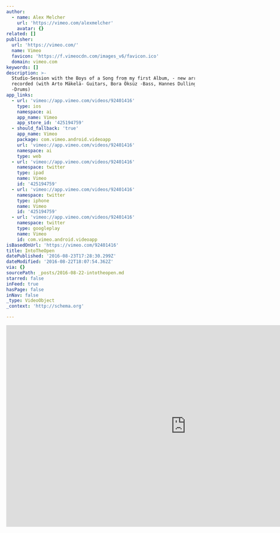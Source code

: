 ```yaml
---
author:
  - name: Alex Melcher
    url: 'https://vimeo.com/alexmelcher'
    avatar: {}
related: []
publisher:
  url: 'https://vimeo.com/'
  name: Vimeo
  favicon: 'https://f.vimeocdn.com/images_v6/favicon.ico'
  domain: vimeo.com
keywords: []
description: >-
  Studio-Session with the Boys of a Song from my first Album, - new arranged and
  recorded (with Arto Mäkelä- Guitars, Bora Öksüz -Bass, Hannes Dullinger
  -Drums)
app_links:
  - url: 'vimeo://app.vimeo.com/videos/92401416'
    type: ios
    namespace: ai
    app_name: Vimeo
    app_store_id: '425194759'
  - should_fallback: 'true'
    app_name: Vimeo
    package: com.vimeo.android.videoapp
    url: 'vimeo://app.vimeo.com/videos/92401416'
    namespace: ai
    type: web
  - url: 'vimeo://app.vimeo.com/videos/92401416'
    namespace: twitter
    type: ipad
    name: Vimeo
    id: '425194759'
  - url: 'vimeo://app.vimeo.com/videos/92401416'
    namespace: twitter
    type: iphone
    name: Vimeo
    id: '425194759'
  - url: 'vimeo://app.vimeo.com/videos/92401416'
    namespace: twitter
    type: googleplay
    name: Vimeo
    id: com.vimeo.android.videoapp
isBasedOnUrl: 'https://vimeo.com/92401416'
title: IntoTheOpen
datePublished: '2016-08-23T17:28:30.299Z'
dateModified: '2016-08-22T18:07:54.362Z'
via: {}
sourcePath: _posts/2016-08-22-intotheopen.md
starred: false
inFeed: true
hasPage: false
inNav: false
_type: VideoObject
_context: 'http://schema.org'

---
```

<iframe src="https://cdn.embedly.com/widgets/media.html?src=https%3A%2F%2Fplayer.vimeo.com%2Fvideo%2F92401416&amp;url=https%3A%2F%2Fvimeo.com%2F92401416&amp;image=https%3A%2F%2Fi.vimeocdn.com%2Fvideo%2F522491231_960.jpg&amp;key=b7d04c9b404c499eba89ee7072e1c4f7&amp;type=text%2Fhtml&amp;schema=vimeo" width="960" height="540" scrolling="no" frameborder="0" allowfullscreen="" style=""></iframe>